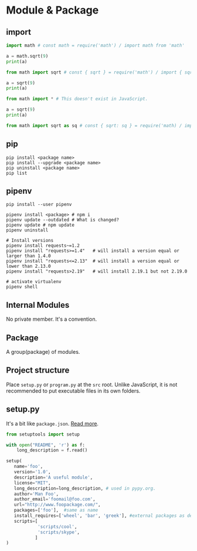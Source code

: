 # Module & Package

## import

```py
import math # const math = require('math') / import math from 'math'

a = math.sqrt(9)
print(a)
```

```py
from math import sqrt # const { sqrt } = require('math') / import { sqrt } from 'math'

a = sqrt(9)
print(a)
```

```py
from math import * # This doesn't exist in JavaScript.

a = sqrt(9)
print(a)
```

```py
from math import sqrt as sq # const { sqrt: sq } = require('math) / import { sqrt as sq } from 'math'
```

## pip

```
pip install <package name>
pip install --upgrade <package name>
pip uninstall <package name>
pip list
```

## pipenv

```
pip install --user pipenv
```

```
pipenv install <package> # npm i
pipenv update --outdated # What is changed?
pipenv update # npm update
pipenv uninstall
```

```
# Install versions
pipenv install requests~=1.2
pipenv install "requests>=1.4"   # will install a version equal or larger than 1.4.0
pipenv install "requests<=2.13"  # will install a version equal or lower than 2.13.0
pipenv install "requests>2.19"   # will install 2.19.1 but not 2.19.0
```

```
# activate virtualenv
pipenv shell
```

## Internal Modules

No private member. It's a convention.

## Package 

A group(package) of modules.

## Project structure

Place `setup.py` or `program.py` at the `src` root. Unlike JavaScript, it is not recommended to put executable files in its own folders. 

## setup.py

It's a bit like `package.json`. [Read more](https://stackoverflow.com/questions/1471994/what-is-setup-py).

```py
from setuptools import setup

with open("README", 'r') as f:
    long_description = f.read()

setup(
   name='foo',
   version='1.0',
   description='A useful module',
   license="MIT",
   long_description=long_description, # used in pypy.org.
   author='Man Foo',
   author_email='foomail@foo.com',
   url="http://www.foopackage.com/",
   packages=['foo'],  #same as name
   install_requires=['wheel', 'bar', 'greek'], #external packages as dependencies
   scripts=[
            'scripts/cool',
            'scripts/skype',
           ]
)
```
